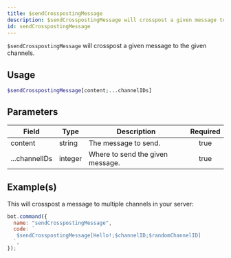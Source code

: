 ```yaml
---
title: $sendCrosspostingMessage
description: $sendCrosspostingMessage will crosspost a given message to the given channels.
id: sendCrosspostingMessage
---
```


`$sendCrosspostingMessage` will crosspost a given message to the given channels.

## Usage

```php
$sendCrosspostingMessage[content;...channelIDs]
```

## Parameters

| Field         | Type    | Description                      | Required |
| ------------- | ------- | -------------------------------- | :------: |
| content       | string  | The message to send.             |   true   |
| ...channelIDs | integer | Where to send the given message. |   true   |

## Example(s)

This will crosspost a message to multiple channels in your server:

```javascript
bot.command({
  name: "sendCrosspostingMessage",
  code: `
   $sendCrosspostingMessage[Hello!;$channelID;$randomChannelID]
  `,
});
```
